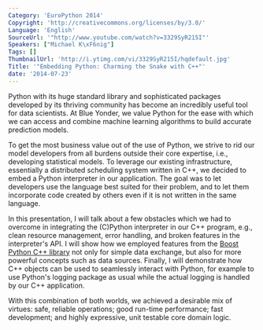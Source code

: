 ```yaml
---
Category: 'EuroPython 2014'
Copyright: 'http://creativecommons.org/licenses/by/3.0/'
Language: 'English'
SourceUrl: '"http://www.youtube.com/watch?v=3329SyR215I"'
Speakers: ["Michael K\xF6nig"]
Tags: []
ThumbnailUrl: 'http://i.ytimg.com/vi/3329SyR215I/hqdefault.jpg'
Title: '"Embedding Python: Charming the Snake with C++"'
date: '2014-07-23'
---
```

Python with its huge standard library and sophisticated packages developed by its thriving community has become an incredibly useful tool for data scientists. At Blue Yonder, we value Python for the ease with which we can access and combine machine learning algorithms to build accurate prediction models.

To get the most business value out of the use of Python, we strive to rid our model developers from all burdens outside their core expertise, i.e., developing statistical models. To leverage our existing infrastructure, essentially a distributed scheduling system written in C++, we decided to embed a Python interpreter in our application. The goal was to let developers use the language best suited for their problem, and to let them incorporate code created by others even if it is not written in the same language.

In this presentation, I will talk about a few obstacles which we had to overcome in integrating the (C)Python interpreter in our C++ program, e.g., clean resource management, error handling, and broken features in the interpreter's API. I will show how we employed features from the [Boost Python C++ library](http://www.boost.org/doc/libs/1_55_0/libs/python/) not only for simple data exchange, but also for more powerful concepts such as data sources. Finally, I will demonstrate how C++ objects can be used to seamlessly interact with Python, for example to use Python's logging package as usual while the actual logging is handled by our C++ application.

With this combination of both worlds, we achieved a desirable mix of virtues: safe, reliable operations; good run-time performance; fast development; and highly expressive, unit testable core domain logic.